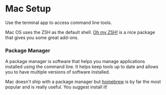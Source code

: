 # Mac Setup
Use the terminal app to access command line tools.

Mac OS uses the ZSH as the default shell. [Oh my ZSH!](https://ohmyz.sh/) is a nice package that gives you some great add-ons. 

### Package Manager
A package manager is software that helps you manage applications installed using the command line. It helps keep tools up to date and allows you to have multiple versions of software installed.

Mac doesn't ship with a package manager but [homebrew](https://brew.sh/) is by far the most popular and is really useful. You suggest install it!

 
